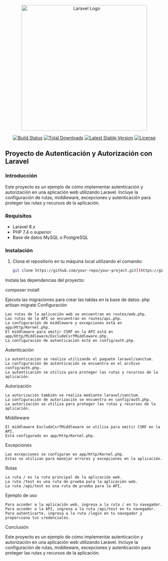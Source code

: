 <p align="center">
    <a href="https://laravel.com" target="_blank">
        <img src="https://raw.githubusercontent.com/laravel/art/master/logo-lockup/5%20SVG/2%20CMYK/1%20Full%20Color/laravel-logolockup-cmyk-red.svg" width="400" alt="Laravel Logo">
    </a>
</p>

<p align="center">
    <a href="https://github.com/your-repo/actions"><img src="https://github.com/your-repo/workflows/tests/badge.svg" alt="Build Status"></a>
    <a href="https://packagist.org/packages/your-package"><img src="https://img.shields.io/packagist/dt/your-package" alt="Total Downloads"></a>
    <a href="https://packagist.org/packages/your-package"><img src="https://img.shields.io/packagist/v/your-package" alt="Latest Stable Version"></a>
    <a href="https://opensource.org/licenses/MIT"><img src="https://img.shields.io/badge/license-MIT-blue" alt="License"></a>
</p>

## Proyecto de Autenticación y Autorización con Laravel

### Introducción

Este proyecto es un ejemplo de cómo implementar autenticación y autorización en una aplicación web utilizando Laravel. Incluye la configuración de rutas, middleware, excepciones y autenticación para proteger las rutas y recursos de la aplicación.

### Requisitos

- Laravel 8.x
- PHP 7.4 o superior
- Base de datos MySQL o PostgreSQL

### Instalación

1. Clona el repositorio en tu máquina local utilizando el comando:
   ```bash
   git clone https://github.com/your-repo/your-project.git](https://github.com/Felo-Dev/app)
Instala las dependencias del proyecto:

composer install

Ejecuta las migraciones para crear las tablas en la base de datos: 
php artisan migrate
Configuración

    Las rutas de la aplicación web se encuentran en routes/web.php.
    Las rutas de la API se encuentran en routes/api.php.
    La configuración de middleware y excepciones está en app/Http/Kernel.php.
    El middleware para omitir CSRF en la API está en app/Http/Middleware/ExcludeCsrfMiddleware.php.
    La configuración de autenticación está en config/auth.php.

Autenticación

    La autenticación se realiza utilizando el paquete laravel/sanctum.
    La configuración de autenticación se encuentra en el archivo config/auth.php.
    La autenticación se utiliza para proteger las rutas y recursos de la aplicación.

Autorización

    La autorización también se realiza mediante laravel/sanctum.
    La configuración de autorización se encuentra en config/auth.php.
    La autorización se utiliza para proteger las rutas y recursos de la aplicación.

Middleware

    El middleware ExcludeCsrfMiddleware se utiliza para omitir CSRF en la API.
    Está configurado en app/Http/Kernel.php.

Excepciones

    Las excepciones se configuran en app/Http/Kernel.php.
    Estas se utilizan para manejar errores y excepciones en la aplicación.

Rutas

    La ruta / es la ruta principal de la aplicación web.
    La ruta /test es una ruta de prueba para la aplicación web.
    La ruta /api/test es una ruta de prueba para la API.

Ejemplo de uso

    Para acceder a la aplicación web, ingresa a la ruta / en tu navegador.
    Para acceder a la API, ingresa a la ruta /api/test en tu navegador.
    Para autenticarte, ingresa a la ruta /login en tu navegador y proporciona tus credenciales.

Conclusión

Este proyecto es un ejemplo de cómo implementar autenticación y autorización en una aplicación web utilizando Laravel. Incluye la configuración de rutas, middleware, excepciones y autenticación para proteger las rutas y recursos de la aplicación.
